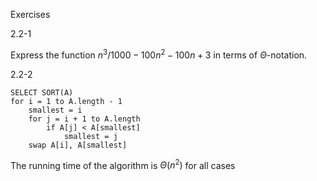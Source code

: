 Exercises

2.2-1

Express the function $n^3/1000 - 100n^2 - 100n + 3$ in terms of $\Theta$-notation.

2.2-2

```
SELECT SORT(A)
for i = 1 to A.length - 1
    smallest = i
    for j = i + 1 to A.length
        if A[j] < A[smallest]
            smallest = j
    swap A[i], A[smallest]
```
The running time of the algorithm is $\Theta(n^2)$ for all cases